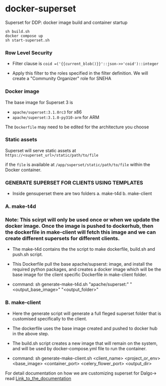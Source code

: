 # docker-superset
Superset for DDP: docker image build and container startup

```
sh build.sh
docker compose up
sh start-superset.sh
```

### Row Level Security
- Filter clause is
    `coid =('{{current_blob()}}'::json->>'coid')::integer`

- Apply this filter to the roles specified in the filter definition. We will create a "Community Organizer" role for SNEHA

### Docker image
The base image for Superset 3 is 
- `apache/superset:3.1.0rc3` for x86
- `apache/superset:3.1.0-py310-arm` for ARM

The `Dockerfile` may need to be edited for the architecture you choose

### Static assets
Superset will serve static assets at `https://<superset_url>/static/path/to/file`

if the `file` is available at `/app/superset/static/path/to/file` within the Docker container.

### GENERATE SUPERSET FOR CLIENTS USING TEMPLATES
- Inside gensuperset there are two folders
   a. make-t4d
   b. make-client

 ### A. make-t4d 
 ### Note: This scirpt will only be used once or when we update the docker image. Once the image is pushed to dockerhub, then the dockerfile in make-client will fetch this image and we can create different supersets for different clients. 
- The make-t4d contains the the script to make dockerfile, build.sh and push.sh script.
- This Dockerfile pull the base apache/supserst:<version> image, and install the required python packages, and creates a docker image which will be the base image for the client specific Dockerfile in make-client folder.
  
-  command: sh generate-make-t4d.sh "apache/superset:<version><architecture>" "<output_base_image>" "<output_folder>"

###  B. make-client
- Here the generate script will generate a full fleged superset folder that is customised specifically to the client.
- The dockerfile uses the base image created and pushed to docker hub in the above step.
- The build.sh script creates a new image that will remain on the system, and will be used by docker-compose.yml file to run the container.

- command:  sh generate-make-client.sh <client_name> <project_or_env> <base_image> <container_port> <celery_flower_port> <output_dir>

For detail documentation on how we are customizing superset for Dalgo-> read 
[Link_to_the_documentation](https://docs.google.com/document/d/1l24tphe8iv1dQkIZ4s4xQIQu1vCB33YLCrjwSvWj5wA/edit?usp=sharing)
